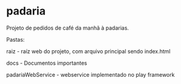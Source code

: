 padaria
=======

Projeto de pedidos de café da manhã à padarias.

Pastas:

raiz - raíz web do projeto, com arquivo principal sendo index.html

docs - Documentos importantes

padariaWebService - webservice implementado no play framework
